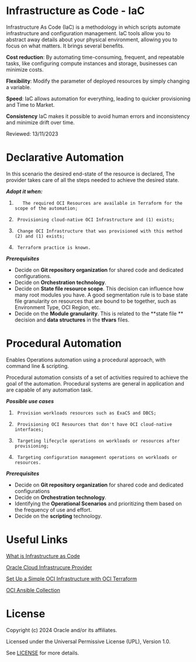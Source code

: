 # Infrastructure as Code - IaC

Infrastructure As Code (IaC) is a methodology in which scripts automate infrastructure and configuration management. IaC tools allow you to abstract away details about your physical environment, allowing you to focus on what matters. It brings several benefits.


**Cost reduction**: By automating time-consuming, frequent, and repeatable tasks, like configuring compute instances and storage, businesses can minimize costs.

**Flexibility**: Modify the parameter of deployed resources by simply changing a variable.

**Speed**: IaC allows automation for everything, leading to quicker provisioning and Time to Market.

**Consistency** IaC makes it possible to avoid human errors and inconsistency and minimize drift over time.

Reviewed: 13/11/2023

# Declarative Automation

In this scenario the desired end-state of the resource is declared, The provider takes care of all the steps needed to achieve the desired state.

***Adopt it when:***

1.        The required OCI Resources are available in Terraform for the scope of the automation;

2.      Provisioning cloud-native OCI Infrastructure and (1) exists;

3.      Change OCI Infrastructure that was provisioned with this method (2) and (1) exists;

4.      Terraform practice is known.

***Prerequisites***

- Decide on  **Git repository organization**  for shared code and dedicated configurations.
- Decide on  **Orchestration technology**.
- Decide on  **State file resource scope**. This decision can influence how many root modules you have. A good segmentation rule is to base state file granularity on resources that are bound to be together, such as Environment Type, OCI Region, etc.
- Decide on the  **Module granularity**. This is related to the  **state file ** decision and  **data structures**  in the  **tfvars**  files.




# Procedural Automation

Enables Operations automation using a procedural approach, with command line & scripting.

Procedural automation consists of a set of activities required to achieve the goal of the automation.  Procedural systems are general in application and are capable of any automation task.

***Possible use cases***

1.      Provision workloads resources such as ExaCS and DBCS;
2.      Provisioning OCI Resources that don't have OCI cloud-native interfaces;
3.      Targeting lifecycle operations on workloads or resources after provisioning;
4.      Targeting configuration management operations on workloads or resources.


***Prerequisites***

- Decide on  **Git repository organization**  for shared code and dedicated configurations
- Decide on  **Orchestration technology**.
- Identifying the  **Operational Scenarios**  and prioritizing them based on the frequency of use and effort.
- Decide on the  **scripting**  technology.



# Useful Links

[What is Infrastructure as Code](https://developer.oracle.com/learn/technical-articles/what-is-iac)


[Oracle Cloud Infrastrucure Provider](https://registry.terraform.io/providers/oracle/oci/latest/docs)

[Set Up a Simple OCI Infrastructure with OCI Terraform](https://docs.oracle.com/en-us/iaas/developer-tutorials/tutorials/tf-simple-infrastructure/01-summary.htm)

[OCI Ansible Collection](https://docs.oracle.com/iaas/tools/oci-ansible-collection/latest/)


# License

Copyright (c) 2024 Oracle and/or its affiliates.

Licensed under the Universal Permissive License (UPL), Version 1.0.

See [LICENSE](https://github.com/oracle-devrel/technology-engineering/blob/main/LICENSE) for more details.
